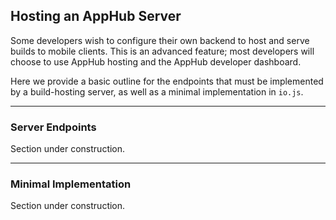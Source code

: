 
<h2>Hosting an AppHub Server</h2>

Some developers wish to configure their own backend to host and serve builds to mobile clients. This is an advanced feature; most developers will choose to use AppHub hosting and the AppHub developer dashboard.

Here we provide a basic outline for the endpoints that must be implemented by a build-hosting server, as well as a minimal implementation in `io.js`.

---

<h3 short-title='Server Endpoints'>Server Endpoints</h3>

Section under construction.

---

<h3 short-title='Minimal Implementation'>Minimal Implementation</h3>

Section under construction.